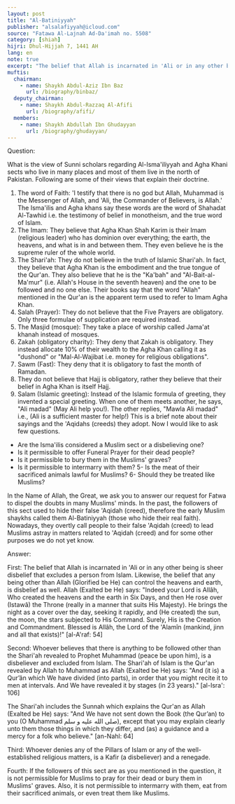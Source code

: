 ```yaml
---
layout: post
title: "Al-Batiniyyah"
publisher: "alsalafiyyah@icloud.com"
source: "Fatawa Al-Lajnah Ad-Da'imah no. 5508"
category: [shiah]
hijri: Dhul-Hijjah 7, 1441 AH
lang: en
note: true
excerpt: "The belief that Allah is incarnated in 'Ali or in any other being is sheer disbelief that excludes a person from Islam. Likewise, the belief that any being other than Allah (Glorified be He) can control the heavens and earth, is disbelief as well."
muftis:
  chairman: 
    - name: Shaykh Abdul-Aziz Ibn Baz
      url: /biography/binbaz/
  deputy_chairman: 
    - name: Shaykh Abdul-Razzaq Al-Afifi
      url: /biography/afifi/
  members: 
    - name: Shaykh Abdullah Ibn Ghudayyan
      url: /biography/ghudayyan/
---
```


Question: 

What is the view of Sunni scholars regarding Al-Isma'iliyyah and Agha Khani sects who live in many places and most of them live in the north of Pakistan. Following are some of their views that explain their doctrine.

1. The word of Faith: 'I testify that there is no god but Allah, Muhammad is the Messenger of Allah, and 'Ali, the Commander of Believers, is Allah.' The Isma'ilis and Agha khans say these words are the word of Shahadat Al-Tawhid i.e. the testimony of belief in monotheism, and the true word of Islam.
2. The Imam: They believe that Agha Khan Shah Karim is their Imam (religious leader) who has dominion over everything; the earth, the heavens, and what is in and between them. They even believe he is the supreme ruler of the whole world.
3. The Shari'ah: They do not believe in the truth of Islamic Shari'ah. In fact, they believe that Agha Khan is the embodiment and the true tongue of the Qur'an. They also believe that he is the "Ka'bah" and "Al-Bait-al-Ma'mur" (i.e. Allah's House in the seventh heaven) and the one to be followed and no one else. Their books say that the word "Allah" mentioned in the Qur'an is the apparent term used to refer to Imam Agha Khan.
4. Salah (Prayer): They do not believe that the Five Prayers are obligatory. Only three formulae of supplication are required instead.
5. The Masjid (mosque): They take a place of worship called Jama'at khanah instead of mosques.
6. Zakah (obligatory charity): They deny that Zakah is obligatory. They instead allocate 10% of their wealth to the Agha Khan calling it as "dushond" or "Mal-Al-Wajibat i.e. money for religious obligations".
7. Sawm (Fast): They deny that it is obligatory to fast the month of Ramadan.
8. They do not believe that Hajj is obligatory, rather they believe that their belief in Agha Khan is itself Hajj.
9. Salam (Islamic greeting): Instead of the Islamic formula of greeting, they invented a special greeting. When one of them meets another, he says, "Ali madad" (May Ali help you!). The other replies, "Mawla Ali madad" i.e., (Ali is a sufficient master for help!) This is a brief note about their sayings and the 'Aqidahs (creeds) they adopt. Now I would like to ask few questions.

- Are the Isma'ilis considered a Muslim sect or a disbelieving one? 
- Is it permissible to offer Funeral Prayer for their dead people? 
- Is it permissible to bury them in the Muslims' graves? 
- Is it permissible to intermarry with them? 5- Is the meat of their sacrificed animals lawful for Muslims? 6- Should they be treated like Muslims?

In the Name of Allah, the Great, we ask you to answer our request for Fatwa to dispel the doubts in many Muslims' minds. In the past, the followers of this sect used to hide their false 'Aqidah (creed), therefore the early Muslim shaykhs called them Al-Batiniyyah (those who hide their real faith). Nowadays, they overtly call people to their false 'Aqidah (creed) to lead Muslims astray in matters related to 'Aqidah (creed) and for some other purposes we do not yet know.

Answer:

First: The belief that Allah is incarnated in 'Ali or in any other being is sheer disbelief that excludes a person from Islam. Likewise, the belief that any being other than Allah (Glorified be He) can control the heavens and earth, is disbelief as well. Allah (Exalted be He) says: "Indeed your Lord is Allâh, Who created the heavens and the earth in Six Days, and then He rose over (Istawâ) the Throne (really in a manner that suits His Majesty). He brings the night as a cover over the day, seeking it rapidly, and (He created) the sun, the moon, the stars subjected to His Command. Surely, His is the Creation and Commandment. Blessed is Allâh, the Lord of the 'Alamîn (mankind, jinn and all that exists)!" [al-A'raf: 54]

Second: Whoever believes that there is anything to be followed other than the Shari'ah revealed to Prophet Muhammad (peace be upon him), is a disbeliever and excluded from Islam. The Shari'ah of Islam is the Qur'an revealed by Allah to Muhammad as Allah (Exalted be He) says: "And (it is) a Qur’ân which We have divided (into parts), in order that you might recite it to men at intervals. And We have revealed it by stages (in 23 years)." [al-Isra': 106]

The Shari'ah includes the Sunnah which explains the Qur'an as Allah (Exalted be He) says: "And We have not sent down the Book (the Qur’an) to you (O Muhammad صلى الله عليه و سلم), except that you may explain clearly unto them those things in which they differ, and (as) a guidance and a mercy for a folk who believe." [an-Nahl: 64]

Third: Whoever denies any of the Pillars of Islam or any of the well-established religious matters, is a Kafir (a disbeliever) and a renegade.

Fourth: If the followers of this sect are as you mentioned in the question, it is not permissible for Muslims to pray for their dead or bury them in Muslims' graves. Also, it is not permissible to intermarry with them, eat from their sacrificed animals, or even treat them like Muslims.
